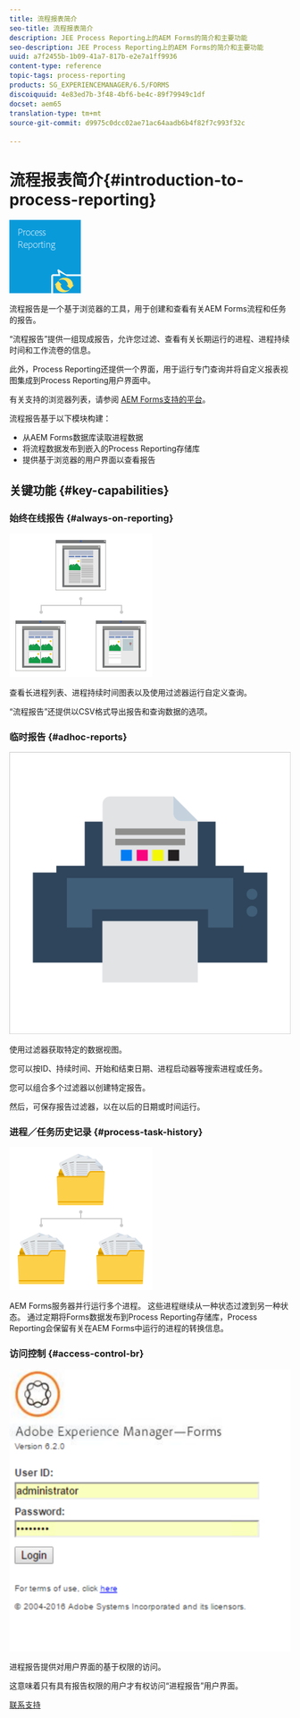 ```yaml
---
title: 流程报表简介
seo-title: 流程报表简介
description: JEE Process Reporting上的AEM Forms的简介和主要功能
seo-description: JEE Process Reporting上的AEM Forms的简介和主要功能
uuid: a7f2455b-1b09-41a7-817b-e2e7a1ff9936
content-type: reference
topic-tags: process-reporting
products: SG_EXPERIENCEMANAGER/6.5/FORMS
discoiquuid: 4e83ed7b-3f48-4bf6-be4c-89f79949c1df
docset: aem65
translation-type: tm+mt
source-git-commit: d9975c0dcc02ae71ac64aadb6b4f82f7c993f32c

---
```



# 流程报表简介{#introduction-to-process-reporting}

![进程报告](assets/process-reporting.png)

流程报告是一个基于浏览器的工具，用于创建和查看有关AEM Forms流程和任务的报告。

“流程报告”提供一组现成报告，允许您过滤、查看有关长期运行的进程、进程持续时间和工作流卷的信息。

此外，Process Reporting还提供一个界面，用于运行专门查询并将自定义报表视图集成到Process Reporting用户界面中。

有关支持的浏览器列表，请参阅 [AEM Forms支持的平台](/help/forms/using/aem-forms-jee-supported-platforms.md)。

流程报告基于以下模块构建：

* 从AEM Forms数据库读取进程数据
* 将流程数据发布到嵌入的Process Reporting存储库
* 提供基于浏览器的用户界面以查看报告

## 关键功能 {#key-capabilities}

### 始终在线报告 {#always-on-reporting}

![站点管理](assets/site-management.png)

查看长进程列表、进程持续时间图表以及使用过滤器运行自定义查询。

“流程报告”还提供以CSV格式导出报告和查询数据的选项。

### 临时报告 {#adhoc-reports}

![打印和颜色](assets/print-&-colour.png)

使用过滤器获取特定的数据视图。

您可以按ID、持续时间、开始和结束日期、进程启动器等搜索进程或任务。

您可以组合多个过滤器以创建特定报告。

然后，可保存报告过滤器，以在以后的日期或时间运行。

### 进程／任务历史记录 {#process-task-history}

![文件管理](assets/file-management.png)

AEM Forms服务器并行运行多个进程。 这些进程继续从一种状态过渡到另一种状态。 通过定期将Forms数据发布到Process Reporting存储库，Process Reporting会保留有关在AEM Forms中运行的进程的转换信息。

### 访问控制 {#access-control-br}

![未标题](assets/untitled.png)

进程报告提供对用户界面的基于权限的访问。

这意味着只有具有报告权限的用户才有权访问“进程报告”用户界面。

[联系支持](https://www.adobe.com/account/sign-in.supportportal.html)
